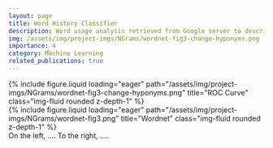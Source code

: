 ```yaml
---
layout: page
title: Word History Classifier
description: Word usage analysis retrieved from Google server to describe word usage over time and related words.
img: /assets/img/project-imgs/NGrams/wordnet-fig3-change-hyponyms.png
importance: 4
category: Machine Learning
related_publications: true
---
```


<!-- Every project has a beautiful feature showcase page.
It's easy to include images in a flexible 3-column grid format.
Make your photos 1/3, 2/3, or full width.

To give your project a background in the portfolio page, just add the img tag to the front matter like so:

    ---
    layout: page
    title: project
    description: a project with a background image
    img: /assets/img/12.jpg
    --- -->

<div class="row">
    <div class="col-sm mt-3 mt-md-0">
        {% include figure.liquid loading="eager" path="/assets/img/project-imgs/NGrams/wordnet-fig3-change-hyponyms.png" title="ROC Curve" class="img-fluid rounded z-depth-1" %}
    </div>
    <div class="col-sm mt-3 mt-md-0">
        {% include figure.liquid loading="eager" path="/assets/img/project-imgs/NGrams/wordnet-fig3.png" title="Wordnet" class="img-fluid rounded z-depth-1" %}
    </div>
</div>
<div class="caption">
    On the left, .... To the right, ....
</div>
